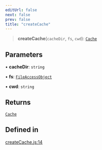 ```yaml
---
editUrl: false
next: false
prev: false
title: "createCache"
---
```


> **createCache**(`cacheDir`, `fs`, `cwd`): [`Cache`](/reference/tevm/bundler-cache/type-aliases/cache/)

## Parameters

• **cacheDir**: `string`

• **fs**: [`FileAccessObject`](/reference/tevm/bundler-cache/type-aliases/fileaccessobject/)

• **cwd**: `string`

## Returns

[`Cache`](/reference/tevm/bundler-cache/type-aliases/cache/)

## Defined in

[createCache.js:14](https://github.com/qbzzt/tevm-monorepo/blob/main/bundler-packages/bundler-cache/src/createCache.js#L14)
